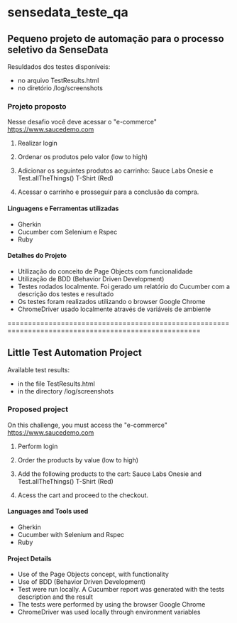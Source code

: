 # sensedata_teste_qa
## Pequeno projeto de automação para o processo seletivo da SenseData

Resuldados dos testes disponíveis:
- no arquivo TestResults.html
- no diretório /log/screenshots

### Projeto proposto
Nesse desafio você deve acessar o "e-commerce" https://www.saucedemo.com

1.	Realizar login

2.	Ordenar os produtos pelo valor (low to high)


3.	Adicionar os seguintes produtos ao carrinho: Sauce Labs Onesie e Test.allTheThings() T-Shirt (Red)

4.	Acessar o carrinho e prosseguir para a conclusão da compra.

#### Linguagens e Ferramentas utilizadas
 - Gherkin
 - Cucumber com Selenium e Rspec
 - Ruby
 
#### Detalhes do Projeto
 - Utilização do conceito de Page Objects com funcionalidade
 - Utilização de BDD (Behavior Driven Development)
 - Testes rodados localmente. Foi gerado um relatório do Cucumber com a descrição dos testes e  resultado
 - Os testes foram realizados utilizando o browser Google Chrome
 - ChromeDriver usado localmente através de variáveis de ambiente
 
 =====================================================================================================
 ## Little Test Automation Project

Available test results:
- in the file TestResults.html
- in the directory /log/screenshots

### Proposed project
On this challenge, you must access the "e-commerce" https://www.saucedemo.com

1.	Perform login

2.	Order the products by value (low to high)


3.	Add the following products to the cart: Sauce Labs Onesie and Test.allTheThings() T-Shirt (Red)

4.	Acess the cart and proceed to the checkout.

#### Languages and Tools used
 - Gherkin
 - Cucumber with Selenium and Rspec
 - Ruby
 
#### Project Details
 - Use of the Page Objects concept, with functionality
 - Use of BDD (Behavior Driven Development)
 - Test were run locally. A Cucumber report was generated with the tests description and the result
 - The tests were performed by using the browser Google Chrome
 - ChromeDriver was used locally through environment variables
 
